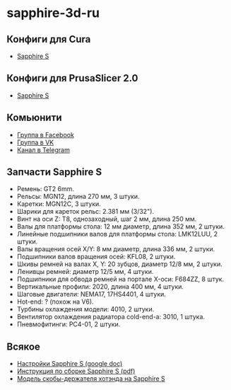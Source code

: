 # sapphire-3d-ru

## Конфиги для Cura

* [Sapphire S](https://github.com/SteveJWallace/sapphire-s)

## Конфиги для PrusaSlicer 2.0

* [Sapphire S](https://www.facebook.com/groups/twotrees3Dprinter/permalink/1122322987950966/)

## Комьюнити

* [Группа в Facebook](https://www.facebook.com/twotrees3Dprinter)
* [Группа в VK](https://vk.com/twotrees3dprinter)
* [Канал в Telegram](https://t.me/sapphire3d)

## Запчасти Sapphire S

* Ремень: GT2 6mm.
* Рельсы: MGN12, длина 270 мм, 3 штуки.
* Каретки: MGN12C, 3 штуки.
* Шарики для кареток рельс: 2.381 мм (3/32").
* Винт на оси Z: T8, однозаходный, шаг 2 мм, длина 250 мм.
* Валы для платформы стола: 12 мм диаметр, длина 352 мм, 2 штуки.
* Линейные подшипники валов для платформы стола: LMK12LUU, 2 штуки.
* Валы вращения осей X/Y: 8 мм диаметр, длина 336 мм, 2 штуки.
* Подшипники валов вращения осей: KFL08, 2 штуки.
* Шкивы ремней на валах X, Y: 20 зубцов, диаметр 12/8 мм, 2 штуки.
* Ленивцы ремней: диаметр 12/5 мм, 4 штуки.
* Подшипники для обвода ремней на портале X-оси: F684ZZ, 8 штук.
* Вертикальные профили: 2020, длина 400 мм, 4 штуки.
* Шаговые двигатели: NEMA17, 17HS4401, 4 штуки.
* Hot-end: ? (похож на V6).
* Турбины охлаждения модели: 4010, 2 штуки.
* Вентилятор охлаждения радиатора cold-end-а: 3010, 1 штука.
* Пневмофитинги: PC4-01, 2 штуки.

## Всякое

* [Настройки Sapphire S (google doc)](https://docs.google.com/spreadsheets/d/1BpCiKXwq8uoOQLUBhdG9k6uaBsyg8ym7UOmvDQg8yCM/)
* [Инструкция по сборке Sapphire S (pdf)](https://mega.nz/#!eNkVWYrb!zUiDcvBv-45WkIS6M3q63M5Tff7leEes1r7_btxqWgA)
* [Модель скобы-держателя хотэнда на Sapphire S](https://www.thingiverse.com/thing:4131612)
